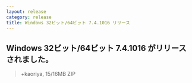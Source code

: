 ```yaml
---
layout: release
category: release
title: Windows 32ビット/64ビット 7.4.1016 リリース
---
```

## Windows 32ビット/64ビット 7.4.1016 がリリースされました。

> +kaoriya, 15/16MB ZIP
